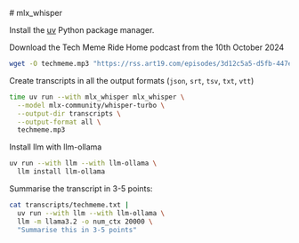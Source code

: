 # mlx_whisper

Install the [uv](https://github.com/astral-sh/uv) Python package manager.

Download the Tech Meme Ride Home podcast from the 10th October 2024

```bash
wget -O techmeme.mp3 "https://rss.art19.com/episodes/3d12c5a5-d5fb-447e-890b-d772e01528e3.mp3"
```

Create transcripts in all the output formats (`json`, `srt`,  `tsv`, `txt`, `vtt`)

```bash
time uv run --with mlx_whisper mlx_whisper \
  --model mlx-community/whisper-turbo \
  --output-dir transcripts \
  --output-format all \
  techmeme.mp3
```

Install llm with llm-ollama

```bash
uv run --with llm --with llm-ollama \
  llm install llm-ollama
```

Summarise the transcript in 3-5 points:

```bash
cat transcripts/techmeme.txt |
  uv run --with llm --with llm-ollama \
  llm -m llama3.2 -o num_ctx 20000 \
  "Summarise this in 3-5 points"
```